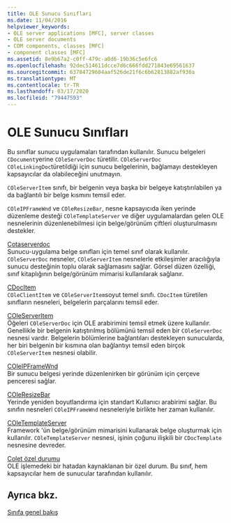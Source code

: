```yaml
---
title: OLE Sunucu Sınıfları
ms.date: 11/04/2016
helpviewer_keywords:
- OLE server applications [MFC], server classes
- OLE server documents
- COM components, classes [MFC]
- component classes [MFC]
ms.assetid: 8e9b67a2-c0ff-479c-a8d6-19b36c5e6fc6
ms.openlocfilehash: 92dec514611dcce7d6c666fdd271843e69561637
ms.sourcegitcommit: 63784729604aaf526de21f6c6b62813882af930a
ms.translationtype: MT
ms.contentlocale: tr-TR
ms.lasthandoff: 03/17/2020
ms.locfileid: "79447593"
---
```

# <a name="ole-server-classes"></a>OLE Sunucu Sınıfları

Bu sınıflar sunucu uygulamaları tarafından kullanılır. Sunucu belgeleri `CDocument`yerine `COleServerDoc` türetilir. `COleServerDoc` `COleLinkingDoc`türetildiği için sunucu belgelerinin, bağlamayı destekleyen kapsayıcılar da olabileceğini unutmayın.

`COleServerItem` sınıfı, bir belgenin veya başka bir belgeye katıştırılabilen ya da bağlantılı bir belge kısmını temsil eder.

`COleIPFrameWnd` ve `COleResizeBar`, nesne kapsayıcıda iken yerinde düzenleme desteği `COleTemplateServer` ve diğer uygulamalardan gelen OLE nesnelerinin düzenlenebilmesi için belge/görünüm çiftleri oluşturulmasını destekler.

[Cotaserverdoc](../mfc/reference/coleserverdoc-class.md)<br/>
Sunucu-uygulama belge sınıfları için temel sınıf olarak kullanılır. `COleServerDoc` nesneler, `COleServerItem` nesnelerle etkileşimler aracılığıyla sunucu desteğinin toplu olarak sağlamasını sağlar. Görsel düzen özelliği, sınıf kitaplığının belge/görünüm mimarisi kullanılarak sağlanır.

[CDocItem](../mfc/reference/cdocitem-class.md)<br/>
`COleClientItem` ve `COleServerItem`soyut temel sınıfı. `CDocItem` türetilen sınıfların nesneleri, belgelerin parçalarını temsil eder.

[COleServerItem](../mfc/reference/coleserveritem-class.md)<br/>
Öğeleri `COleServerDoc` için OLE arabirimini temsil etmek üzere kullanılır. Genellikle bir belgenin katıştırılmış bölümünü temsil eden bir `COleServerDoc` nesnesi vardır. Belgelerin bölümlerine bağlantıları destekleyen sunucularda, her biri belgenin bir kısmına olan bağlantıyı temsil eden birçok `COleServerItem` nesnesi olabilir.

[COleIPFrameWnd](../mfc/reference/coleipframewnd-class.md)<br/>
Bir sunucu belgesi yerinde düzenlenirken bir görünüm için çerçeve penceresi sağlar.

[COleResizeBar](../mfc/reference/coleresizebar-class.md)<br/>
Yerinde yeniden boyutlandırma için standart Kullanıcı arabirimi sağlar. Bu sınıfın nesneleri `COleIPFrameWnd` nesneleriyle birlikte her zaman kullanılır.

[COleTemplateServer](../mfc/reference/coletemplateserver-class.md)<br/>
Framework 'ün belge/görünüm mimarisini kullanarak belge oluşturmak için kullanılır. `COleTemplateServer` nesnesi, işinin çoğunu ilişkili bir `CDocTemplate` nesnesine devreder.

[Colet özel durumu](../mfc/reference/coleexception-class.md)<br/>
OLE işlemedeki bir hatadan kaynaklanan bir özel durum. Bu sınıf, hem kapsayıcılar hem de sunucular tarafından kullanılır.

## <a name="see-also"></a>Ayrıca bkz.

[Sınıfa genel bakış](../mfc/class-library-overview.md)
